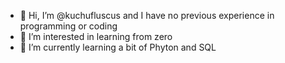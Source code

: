 - 👋 Hi, I’m @kuchufluscus and I have no previous experience in programming or coding
- 👀 I’m interested in learning from zero
- 🌱 I’m currently learning a bit of Phyton and SQL

<!---
kuchufluscus/kuchufluscus is a ✨ special ✨ repository because its `README.md` (this file) appears on your GitHub profile.
You can click the Preview link to take a look at your changes.
--->
